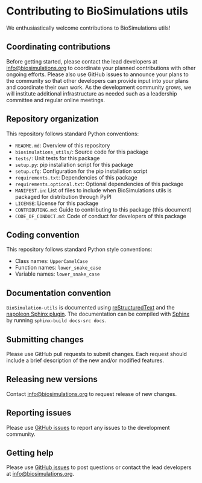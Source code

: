 # Contributing to BioSimulations utils

We enthusiastically welcome contributions to BioSimulations utils!

## Coordinating contributions

Before getting started, please contact the lead developers at [info@biosimulations.org](mailto:info@biosimulations.org) to coordinate your planned contributions with other ongoing efforts. Please also use GitHub issues to announce your plans to the community so that other developers can provide input into your plans and coordinate their own work. As the development community grows, we will institute additional infrastructure as needed such as a leadership committee and regular online meetings.

## Repository organization

This repository follows standard Python conventions:

* `README.md`: Overview of this repository
* `biosimulations_utils/`: Source code for this package
* `tests/`: Unit tests for this package
* `setup.py`: pip installation script for this package
* `setup.cfg`: Configuration for the pip installation script
* `requirements.txt`: Dependencies of this package
* `requirements.optional.txt`: Optional dependencies of this package
* `MANIFEST.in`: List of files to include when BioSimulations utils is packaged for distribution through PyPI
* `LICENSE`: License for this package
* `CONTRIBUTING.md`: Guide to contributing to this package (this document)
* `CODE_OF_CONDUCT.md`: Code of conduct for developers of this package

## Coding convention

This repository follows standard Python style conventions:

* Class names: `UpperCamelCase`
* Function names: `lower_snake_case`
* Variable names: `lower_snake_case`

## Documentation convention

`BioSimulation-utils` is documented using [reStructuredText](https://www.sphinx-doc.org/en/master/usage/restructuredtext/index.html) and the [napoleon Sphinx plugin](https://www.sphinx-doc.org/en/master/usage/extensions/napoleon.html). The documentation can be compiled with [Sphinx](https://www.sphinx-doc.org/) by running `sphinx-build docs-src docs`.

## Submitting changes

Please use GitHub pull requests to submit changes. Each request should include a brief description of the new and/or modified features.

## Releasing new versions

Contact [info@biosimulations.org](mailto:info@biosimulations.org) to request release of new changes. 

## Reporting issues

Please use [GitHub issues](https://github.com/biosimulations/biosimulations_utils/issues) to report any issues to the development community.

## Getting help

Please use [GitHub issues](https://github.com/biosimulations/biosimulations_utils/issues) to post questions or contact the lead developers at [info@biosimulations.org](mailto:info@biosimulations.org).
